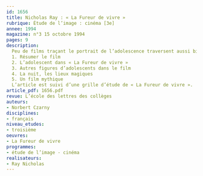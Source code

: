 ```yaml
---
id: 1656
title: Nicholas Ray : « La Fureur de vivre » 
rubrique: Étude de l’image : cinéma [3e]
annee: 1994
magazine: n°3 15 octobre 1994
pages: 9
description: 
  Peu de films traçant le portrait de l’adolescence traversent aussi bien les générations que « La Fureur de vivre ». Tourné en 1955 par Nicholas Ray, ce film est l’un des trois interprétés par James Dean, et c’est sans doute celui dans lequel le mythe de l’acteur se forge. On connaît la postérité de ce mythe. Étudier « La Fureur de vivre » en classe de troisième permet bien sûr de revenir sur cet aspect du film, et au-delà sur la question de la « star ». Les élèves s’interrogeront sur ce statut particulier de la vedette de cinéma en général, mais aussi sur la place que James Dean n’a cessé d’occuper depuis les années 1950 dans notre musée imaginaire du cinéma, aux côtés de Marylin Monroe, de Marlène Dietrich ou de Marlon Brando.
  1. Résumer le film
  2. L’adolescent dans « La Fureur de vivre »
  3. Autres figures d’adolescents dans le film
  4. La nuit, les lieux magiques
  5. Un film mythique
  L’article est suivi d’une grille d’étude de « La Fureur de vivre ».
article_pdf: 1656.pdf
revue: L’école des lettres des collèges
auteurs:
- Norbert Czarny
disciplines:
- français
niveau_etudes:
- troisième
oeuvres:
- La Fureur de vivre
programmes:
- étude de l’image - cinéma
realisateurs:
- Ray Nicholas
---
```

